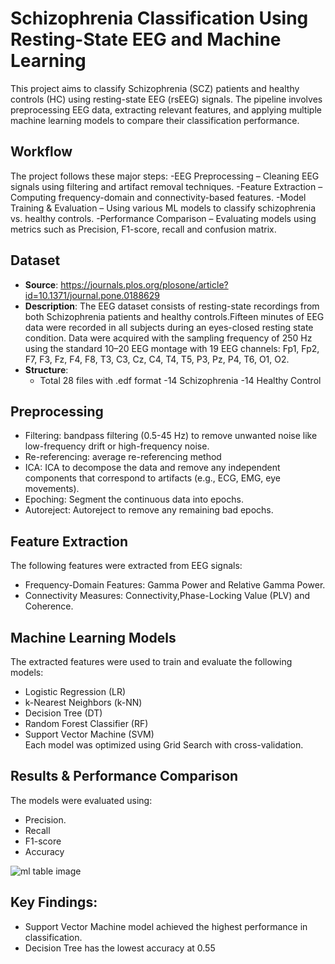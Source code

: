 # Schizophrenia Classification Using Resting-State EEG and Machine Learning
This project aims to classify Schizophrenia (SCZ) patients and healthy controls (HC) using resting-state EEG (rsEEG) signals. The pipeline involves preprocessing EEG data, extracting relevant features, and applying multiple machine learning models to compare their classification performance.




## Workflow
The project follows these major steps:
-EEG Preprocessing – Cleaning EEG signals using filtering and artifact removal techniques.
-Feature Extraction – Computing frequency-domain and connectivity-based features.
-Model Training & Evaluation – Using various ML models to classify schizophrenia vs. healthy controls.
-Performance Comparison – Evaluating models using metrics such as Precision, F1-score, recall and confusion matrix.
  



## Dataset
- **Source**: https://journals.plos.org/plosone/article?id=10.1371/journal.pone.0188629
- **Description**: The EEG dataset consists of resting-state recordings from both Schizophrenia patients and healthy controls.Fifteen minutes of EEG data were recorded in all subjects during an eyes-closed resting state condition. Data were acquired with the sampling frequency of 250 Hz using the standard 10–20 EEG montage with 19 EEG channels: Fp1, Fp2, F7, F3, Fz, F4, F8, T3, C3, Cz, C4, T4, T5, P3, Pz, P4, T6, O1, O2.
- **Structure**:
  - Total 28 files with .edf format
    -14 Schizophrenia
    -14 Healthy Control



## Preprocessing
- Filtering: bandpass filtering (0.5-45 Hz) to remove unwanted noise like low-frequency drift or high-frequency noise.
- Re-referencing: average re-referencing method
- ICA: ICA to decompose the data and remove any independent components that correspond to artifacts (e.g., ECG, EMG, eye movements).
- Epoching: Segment the continuous data into epochs.
- Autoreject: Autoreject to remove any remaining bad epochs.
  



## Feature Extraction
The following features were extracted from EEG signals:
- Frequency-Domain Features: Gamma Power and Relative Gamma Power.
- Connectivity Measures: Connectivity,Phase-Locking Value (PLV) and Coherence.




## Machine Learning Models
The extracted features were used to train and evaluate the following models:
- Logistic Regression (LR)
- k-Nearest Neighbors (k-NN)
- Decision Tree (DT)
- Random Forest Classifier (RF)
- Support Vector Machine (SVM)  
Each model was optimized using Grid Search with cross-validation.



## Results & Performance Comparison
The models were evaluated using:
- Precision.
- Recall
- F1-score
- Accuracy

![ml table image](https://github.com/user-attachments/assets/91fa492e-8771-4eb1-a04b-e643b722799e)




## Key Findings: 
- Support Vector Machine model achieved the highest performance in classification.
- Decision Tree has the lowest accuracy at 0.55
